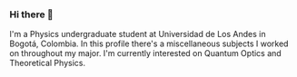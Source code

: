 ### Hi there 👋

I'm a Physics undergraduate student at Universidad de Los Andes in Bogotá, Colombia. In this profile there's a miscellaneous subjects I worked on throughout my major. 
I'm currently interested on Quantum Optics and Theoretical Physics.

